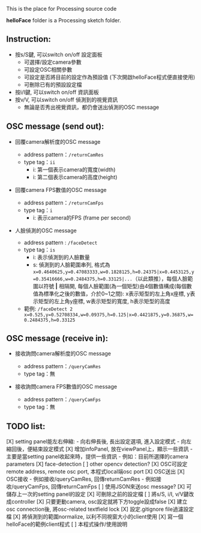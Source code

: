 This is the place for Processing source code

**helloFace** folder is a Processing sketch folder.


Instruction:
------------
- 按s/S鍵, 可以switch on/off 設定面板
	- 可選擇/設定camera參數
	- 可設定OSC相關參數
	- 可設定是否將目前的設定作為預設值 (下次開啟helloFace程式便直接使用)
	- 可刪除已有的預設設定檔
- 按i/I鍵, 可以switch on/off 資訊面板
- 按v/V, 可以switch on/off 偵測到的視覺資訊
	- 無論是否秀出視覺資訊，都仍會送出偵測的OSC message



OSC message (send out):
-----------------------
- 回覆camera解析度的OSC message
	- address pattern：`/returnCamRes`
	- type tag：`ii`
		- i: 第一個表示camera的寬度(width)
		- i: 第二個表示camera的高度(height)

- 回覆camera FPS數值的OSC message
	- address pattern：`/returnCamFps`
	- type tag：`i`
		- i: 表示camera的FPS (frame per second)

- 人臉偵測的OSC message
	- address pattern : `/faceDetect`
	- type tag：`is`
		- i: 表示偵測到的人臉數量
		- s: 偵測到的人臉範圍串列, 格式為 `x=0.4640625,y=0.47083333,w=0.1828125,h=0.24375|x=0.4453125,y=0.35416666,w=0.2484375,h=0.33125|...`（以此類推），每個人臉範圍以符號 **|** 相隔開, 每個人臉範圍(為一個矩型)由4個數值構成(每個數值為標準化之後的數值，介於0~1之間): x表示矩型的左上角x座標, y表示矩型的左上角y座標, w表示矩型的寬度, h表示矩型的高度
	- 範例: `/faceDetect 2 x=0.525,y=0.52708334,w=0.09375,h=0.125|x=0.4421875,y=0.36875,w=0.2484375,h=0.33125`



OSC message (receive in):
-------------------------
- 接收詢問camera解析度的OSC message
	- address pattern：`/queryCamRes`
	- type tag：無

- 接收詢問camera FPS數值的OSC message
	- address pattern：`/queryCamFps`
	- type tag：無




TODO list:
------------
[X] setting panel能左右伸縮: 
	- 向右伸長後, 長出設定選項, 進入設定模式
	- 向左縮回後，便結束設定模式
[X] 增加infoPanel, 放在viewPanel上，顯示一些資訊
	- 主要是當setting panel收起來時，提供一些資訊
	- 例如：目前所選擇的camera parameters
[X] face-detection
[ ] other opencv detection?
[X] OSC可設定remote address, remote osc port, 本程式local端osc port
[X] OSC送出
[X] OSC接收
	- 例如接收/queryCamRes, 回傳returnCamRes
	- 例如接收/queryCamFps, 回傳returnCamFps
[ ] 使用JSON來送osc message?
[X] 可儲存上一次的setting panel的設定
[X] 可刪除之前的設定檔
[ ] 將s/S, i/I, v/V鍵改成controller
[X] 只要更動camera, osc設定就將下方toggle設成false
[X] 建立osc connection後, 將osc-related textfield lock
[X] 設定.gitignore file過濾設定檔
[X] 將偵測到的範圍normalize, 以利不同視窗大小的client使用
[X] 寫一個helloFace的範例client程式
[ ] 本程式操作/使用說明

